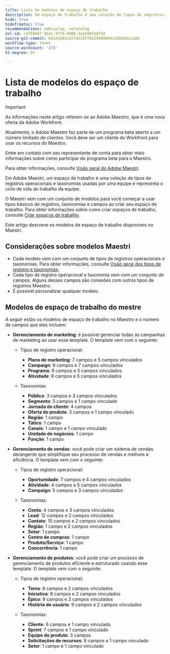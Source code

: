```yaml
---
title: Lista de modelos do espaço de trabalho
description: Um espaço de trabalho é uma coleção de tipos de registros operacionais e taxonomias usadas por uma equipe e representa o ciclo de vida do trabalho da equipe. O Maestri vem com um conjunto de modelos para você começar a usar tipos básicos de registros, taxonomias e campos ao criar seu espaço de trabalho.
hide: true
hidefromtoc: true
recommendations: noDisplay, noCatalog
exl-id: c4758b87-45dc-4ffd-b086-5e2e907bdf34
source-git-commit: 6d1d3d82e15f4232ff81294d9094c2683b01ca89
workflow-type: tm+mt
source-wordcount: '473'
ht-degree: 0%

---
```


<!--update the metadata with real information when making this available in TOC and in the left nav:
---
title: List of available workspace templates
description: You can use templates to create workspaces. This article provides a list of available workspace templates
hidefromtoc: yes
hide: yes
author: Alina
feature: Work Management
role: User
---

-->

# Lista de modelos do espaço de trabalho

>[!IMPORTANT]
>
>As informações neste artigo referem-se ao Adobe Maestro, que é uma nova oferta da Adobe Workfront.
>
>Atualmente, o Adobe Maestro faz parte de um programa beta aberto a um número limitado de clientes. Você deve ser um cliente do Workfront para usar os recursos do Maestro.
>
>Entre em contato com seu representante de conta para obter mais informações sobre como participar do programa beta para o Maestro.
>
>Para obter informações, consulte [Visão geral do Adobe Maestri](../maestro-overview.md).

Em Adobe Maestri, um espaço de trabalho é uma coleção de tipos de registros operacionais e taxonomias usadas por uma equipe e representa o ciclo de vida do trabalho da equipe.

O Maestri vem com um conjunto de modelos para você começar a usar tipos básicos de registros, taxonomias e campos ao criar seu espaço de trabalho. Para obter informações sobre como criar espaços de trabalho, consulte [Criar espaços de trabalho](../architecture/create-workspaces.md).

Este artigo descreve os modelos de espaço de trabalho disponíveis no Maestri.

## Considerações sobre modelos Maestri

* Cada modelo vem com um conjunto de tipos de registros operacionais e taxonomias. Para obter informações, consulte [Visão geral dos tipos de registro e taxonomias](../architecture/overview-of-record-types-and-taxonomies.md).
* Cada tipo de registro operacional e taxonomia vem com um conjunto de campos. Alguns desses campos são conexões com outros tipos de registros Maestro.
* É possível personalizar qualquer modelo.

<!-- I modeled this article by the "List of available Blueprints" and that articles does not have an Access area

## Access requirements

You must have the following: 

<table style="table-layout:auto">
 <col>
 </col>
 <col>
 </col>
 <tbody>
  <tr>
   <td role="rowheader"><p>Adobe Workfront plan*</p></td>
   <td>
<p>Any</p>
<!--the above is only for closed beta; when going to GA - activate the following plans:    
<p>Current plan: Prime and Ultimate</p>
<p>Legacy plan: Enterprise</p>->
   </td>
  </tr>
  <tr>
   <td role="rowheader"><p>Adobe Workfront license*</p></td>
   <td>
   <p>Any</p> 
  <p>For more information, see <a href="../../administration-and-setup/add-users/access-levels-and-object-permissions/wf-licenses.md" class="MCXref xref">Adobe Workfront licenses overview</a>.</p> </td>
  </tr>
  <tr>
   <td role="rowheader"><p>Product</p></td>
   <td>
   <p> Adobe Workfront</p> </td>
  </tr>
  <tr>
   <td role="rowheader">Access level*</td>
   <td> <p>Any</p>  
</td>
  </tr>
<tr>
   <td role="rowheader">Layout template</td>
   <td> <p>Your system administrator must add the Maestro area in your layout template. For information, see the "Enable Maestro for the users in your Workfront instance" section in the article <a href="../maestro/maestro-overview.md">Adobe Maestro overview</a>. </p>  
</td>
  </tr>
 </tbody>
</table>

>[!NOTE]
>
>*If you don't have access, ask your Workfront administrator if they set additional restrictions in your access level. For information on how a Workfront administrator can change your access level, see [Create or modify custom access levels](../administration-and-setup/add-users/configure-and-grant-access/create-modify-access-levels.md).

-->

## Modelos de espaço de trabalho do mestre

A seguir estão os modelos de espaço de trabalho no Maestro e o número de campos que eles incluem:

* **Gerenciamento de marketing**: é possível gerenciar todas as campanhas de marketing ao usar esse template. O template vem com o seguinte:

   * Tipos de registro operacional:

      * **Plano de marketing**: 7 campos e 5 campos vinculados
      * **Campaign**: 9 campos e 7 campos vinculados
      * **Programa**: 9 campos e 5 campos vinculados
      * **Atividade**: 6 campos e 5 campos vinculados
   * Taxonomias:
      * **Público**: 3 campos e 3 campos vinculados
      * **Segmento**: 5 campos e 1 campo vinculado
      * **Jornada do cliente**: 4 campos
      * **Oferta do produto**: 3 campos e 1 campo vinculado
      * **Região**: 1 campo
      * **Tático**: 1 campo
      * **Canais**: 1 campo e 1 campo vinculado
      * **Unidade de negócios**: 1 campo
      * **Função**: 1 campo

* **Gerenciamento de vendas**: você pode criar um sistema de vendas abrangente que simplifique seu processo de vendas e melhore a eficiência. O template vem com o seguinte:

   * Tipos de registro operacional:

      * **Oportunidade**: 7 campos e 4 campos vinculados
      * **Atividade**: 4 campos e 5 campos vinculados
      * **Campaign**: 5 campos e 3 campos vinculados
   * Taxonomias:
      * **Conta**: 4 campos e 3 campos vinculados
      * **Lead**: 12 campos e 2 campos vinculados
      * **Contato**: 10 campos e 2 campos vinculados
      * **Região**: 1 campo e 2 campos vinculados
      * **Setor**: 1 campo
      * **Centro de compras**: 1 campo
      * **Produto/Serviço**: 1 campo
      * **Concorrência**: 1 campo

* **Gerenciamento de produtos**: você pode criar um processo de gerenciamento de produtos eficiente e estruturado usando esse template. O template vem com o seguinte:

   * Tipos de registro operacional:

      * **Tema**: 8 campos e 2 campos vinculados
      * **Iniciativa**: 8 campos e 2 campos vinculados
      * **Épico**: 9 campos e 3 campos vinculados
      * **História de usuário**: 9 campos e 2 campos vinculados

   * Taxonomias:

      * **Cliente**: 6 campos e 1 campo vinculado
      * **Sprint**: 7 campos e 1 campo vinculado
      * **Equipe do produto**: 3 campos
      * **Solicitações de recursos**: 8 campos e 1 campo vinculado
      * **Setor**: 1 campo e 1 campo vinculado
